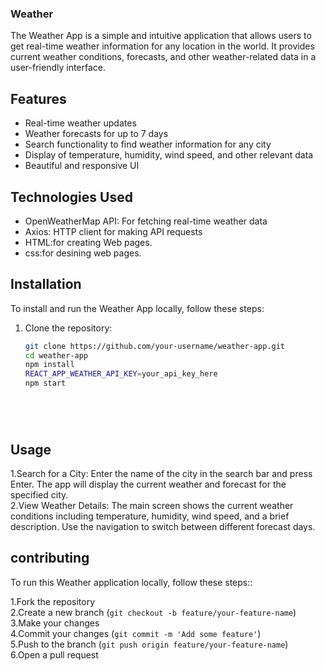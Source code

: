 ### Weather
The Weather App is a simple and intuitive application that allows users to get real-time weather information for any location in the world. It provides current weather conditions, forecasts, and other weather-related data in a user-friendly interface.

## Features
- Real-time weather updates
- Weather forecasts for up to 7 days
- Search functionality to find weather information for any city
- Display of temperature, humidity, wind speed, and other relevant data
- Beautiful and responsive UI

## Technologies Used
- OpenWeatherMap API: For fetching real-time weather data
- Axios: HTTP client for making API requests
- HTML:for creating Web pages.
- css:for desining web pages.

## Installation
To install and run the Weather App locally, follow these steps:

1. Clone the repository:
   ```bash
   git clone https://github.com/your-username/weather-app.git  
   cd weather-app
   npm install
   REACT_APP_WEATHER_API_KEY=your_api_key_here
   npm start






## Usage
1.Search for a City: Enter the name of the city in the search bar and press Enter. The app will display the current weather and forecast for the specified city.  
2.View Weather Details: The main screen shows the current weather conditions including temperature, humidity, wind speed, and a brief description. Use the navigation to switch between different forecast days.  

## contributing
To run this Weather application locally, follow these steps::

1.Fork the repository  
2.Create a new branch (`git checkout -b feature/your-feature-name`)  
3.Make your changes  
4.Commit your changes (`git commit -m 'Add some feature'`)  
5.Push to the branch (`git push origin feature/your-feature-name`)  
6.Open a pull request  


   

